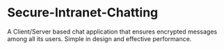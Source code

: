 Secure-Intranet-Chatting
========================

A Client/Server based chat application that ensures encrypted messages among all its users. Simple in design and effective performance.
